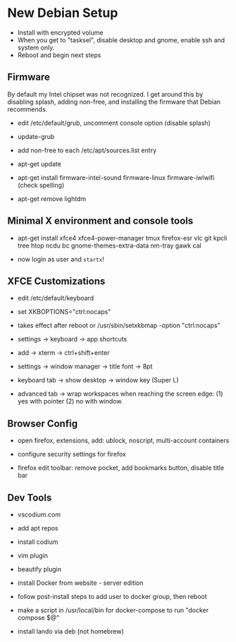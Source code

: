 # New Debian Setup

- Install with encrypted volume
- When you get to "tasksel", disable desktop and gnome, enable ssh and system only.
- Reboot and begin next steps

## Firmware 

By default my Intel chipset was not recognized. I get around this by disabling splash, adding non-free, and installing the firmware that Debian recommends.

- edit /etc/default/grub, uncomment console option (disable splash)
- update-grub

- add non-free to each /etc/apt/sources.list entry
- apt-get update
- apt-get install firmware-intel-sound firmware-linux firmware-iwlwifi (check spelling)

- apt-get remove lightdm

## Minimal X environment and console tools

- apt-get install xfce4 xfce4-power-manager tmux firefox-esr vlc git kpcli tree htop ncdu bc gnome-themes-extra-data nm-tray gawk cal

- now login as user and `startx`!

## XFCE Customizations

- edit /etc/default/keyboard
- set XKBOPTIONS="ctrl:nocaps"
- takes effect after reboot or /usr/sbin/setxkbmap -option "ctrl:nocaps"

- settings -> keyboard -> app shortcuts
- add -> xterm -> ctrl+shift+enter

- settings -> window manager -> title font -> 8pt
- keyboard tab -> show desktop -> window key (Super L)
- advanced tab -> wrap workspaces when reaching the screen edge: (1) yes with pointer (2) no with window.

## Browser Config

- open firefox, extensions, add: ublock, noscript, multi-account containers
- configure security settings for firefox

- firefox edit toolbar: remove pocket, add bookmarks button, disable title bar

## Dev Tools

- vscodium.com
- add apt repos
- install codium
- vim plugin
- beautify plugin

- install Docker from website - server edition
- follow post-install steps to add user to docker group, then reboot
- make a script in /usr/local/bin for docker-compose to run "docker compose $@"

- install lando via deb (not homebrew)
